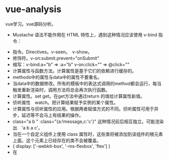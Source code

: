 # vue-analysis
vue学习。vue源码分析。


* Mustache 语法不能作用在 HTML 特性上，遇到这种情况应该使用 v-bind 指令：<p v-bind:id="dynamicId"></p>
* 指令。Directives。v-seen。　v-show。
* 修饰符。v-on:submit.prevent="onSubmit"
* 缩写：v-bind:a="b"  =>  :a="b"   v-on:click=""  =>  @click=""
* 计算属性与函数方法。计算属性是基于它们的依赖进行缓存的。
* methods中的属性与data中的属性不要重名。
* 当data中的数据修改。所有的模板中的表达式调用的method都会运行，每当触发重新渲染时，调用方法将总会再次执行函数。
* 计算属性。set get。在get方法中通过return 的值给计算属性新值。
* 侦听属性　watch。把计算结果赋予实例的某个属性。
* 计算属性与侦听属性的应用。根据两者赋值方式的不同。侦听属性可用于异步，延迟等不会马上有结果的操作。
*  class="a b " :class="{a:!message,c:'c'}" 这种情况前后相互独立。可能渲染出　'a b a c'。
*  当在一个自定义组件上使用 class 属性时，这些类将被添加到该组件的根元素上面。这个元素上已经存在的类不会被覆盖。
*  { display: ['-webkit-box', '-ms-flexbox', 'flex'] }
*  在 <template> 元素上使用 v-if 条件渲染分组
*  用 key 管理可复用的元素。
*  有 v-show 的元素始终会被渲染并保留在 DOM 中。v-show 只是简单地切换元素的 CSS 属性 display。
*  v-if 是“真正”的条件渲染，因为它会确保在切换过程中条件块内的事件监听器和子组件适当地被销毁和重建。v-if 也是惰性的：如果在初始渲染时条件为假，则什么也不做——直到条件第一次变为真时，才会开始渲染条件块。
*  v-for与v-if。v-for的优先级比较高。可以在循环的时候进行一些过滤，很方便。